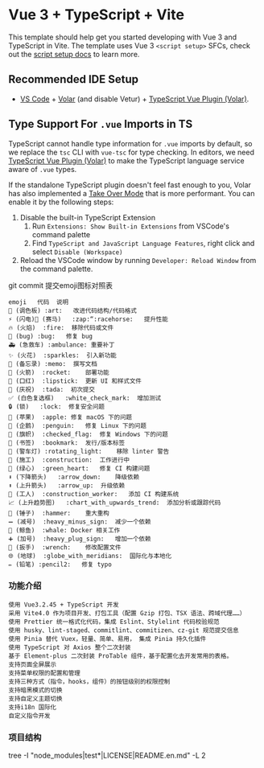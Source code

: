 <!--
 * @Author: Why so serious my dear 854059946@qq.com
 * @Date: 2023-06-30 19:00:36
 * @LastEditors: Why so serious my dear 854059946@qq.com
 * @LastEditTime: 2023-06-30 20:01:54
 * @FilePath: /my-sph-mall-admin/README.md
 * @Description: 这是默认设置,请设置`customMade`, 打开koroFileHeader查看配置 进行设置: https://github.com/OBKoro1/koro1FileHeader/wiki/%E9%85%8D%E7%BD%AE
-->
# Vue 3 + TypeScript + Vite

This template should help get you started developing with Vue 3 and TypeScript in Vite. The template uses Vue 3 `<script setup>` SFCs, check out the [script setup docs](https://v3.vuejs.org/api/sfc-script-setup.html#sfc-script-setup) to learn more.

## Recommended IDE Setup

- [VS Code](https://code.visualstudio.com/) + [Volar](https://marketplace.visualstudio.com/items?itemName=Vue.volar) (and disable Vetur) + [TypeScript Vue Plugin (Volar)](https://marketplace.visualstudio.com/items?itemName=Vue.vscode-typescript-vue-plugin).

## Type Support For `.vue` Imports in TS

TypeScript cannot handle type information for `.vue` imports by default, so we replace the `tsc` CLI with `vue-tsc` for type checking. In editors, we need [TypeScript Vue Plugin (Volar)](https://marketplace.visualstudio.com/items?itemName=Vue.vscode-typescript-vue-plugin) to make the TypeScript language service aware of `.vue` types.

If the standalone TypeScript plugin doesn't feel fast enough to you, Volar has also implemented a [Take Over Mode](https://github.com/johnsoncodehk/volar/discussions/471#discussioncomment-1361669) that is more performant. You can enable it by the following steps:

1. Disable the built-in TypeScript Extension
   1. Run `Extensions: Show Built-in Extensions` from VSCode's command palette
   2. Find `TypeScript and JavaScript Language Features`, right click and select `Disable (Workspace)`
2. Reload the VSCode window by running `Developer: Reload Window` from the command palette.


git commit 提交emoji图标对照表
```
emoji	代码	说明
🎨 (调色板)	:art:	改进代码结构/代码格式
⚡️ (闪电)🐎 (赛马)	:zap:“:racehorse:	提升性能
🔥 (火焰)	:fire:	移除代码或文件
🐛 (bug)	:bug:	修复 bug
🚑 (急救车)	:ambulance:	重要补丁
✨ (火花)	:sparkles:	引入新功能
📝 (备忘录)	:memo:	撰写文档
🚀 (火箭)	:rocket:	部署功能
💄 (口红)	:lipstick:	更新 UI 和样式文件
🎉 (庆祝)	:tada:	初次提交
✅ (白色复选框)	:white_check_mark:	增加测试
🔒 (锁)	:lock:	修复安全问题
🍎 (苹果)	:apple:	修复 macOS 下的问题
🐧 (企鹅)	:penguin:	修复 Linux 下的问题
🏁 (旗帜)	:checked_flag:	修复 Windows 下的问题
🔖 (书签)	:bookmark:	发行/版本标签
🚨 (警车灯)	:rotating_light:	移除 linter 警告
🚧 (施工)	:construction:	工作进行中
💚 (绿心)	:green_heart:	修复 CI 构建问题
⬇️ (下降箭头)	:arrow_down:	降级依赖
⬆️ (上升箭头)	:arrow_up:	升级依赖
👷 (工人)	:construction_worker:	添加 CI 构建系统
📈 (上升趋势图)	:chart_with_upwards_trend:	添加分析或跟踪代码
🔨 (锤子)	:hammer:	重大重构
➖ (减号)	:heavy_minus_sign:	减少一个依赖
🐳 (鲸鱼)	:whale:	Docker 相关工作
➕ (加号)	:heavy_plug_sign:	增加一个依赖
🔧 (扳手)	:wrench:	修改配置文件
🌐 (地球)	:globe_with_meridians:	国际化与本地化
✏️ (铅笔)	:pencil2:	修复 typo
```


### 功能介绍

```
使用 Vue3.2.45 + TypeScript 开发
采用 Vite4.0 作为项目开发、打包工具（配置 Gzip 打包、TSX 语法、跨域代理……）
使用 Prettier 统一格式化代码，集成 Eslint、Stylelint 代码校验规范
使用 husky、lint-staged、commitlint、commitizen、cz-git 规范提交信息
使用 Pinia 替代 Vuex，轻量、简单、易用， 集成 Pinia 持久化插件
使用 TypeScript 对 Axios 整个二次封装
基于 Element-plus 二次封装 ProTable 组件，基于配置化去开发常用的表格。
支持页面全屏展示
支持菜单权限的配置和管理
支持三种方式（指令，hooks，组件）的按钮级别的权限控制
支持暗黑模式的切换
支持自定义主题切换
支持i18n 国际化
自定义指令开发
```

### 项目结构

tree -I "node_modules|test*|LICENSE|README.en.md" -L 2

```

```